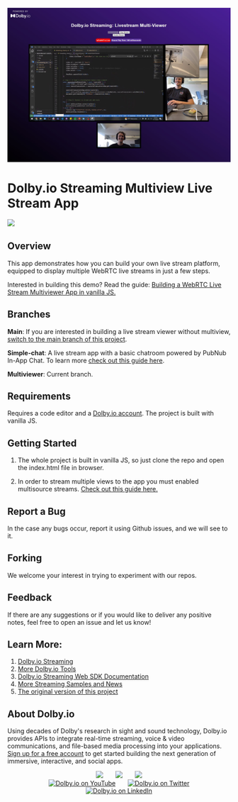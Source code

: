 ![Livestream viewer image](img/multiviewer-demo.JPG)

# Dolby.io Streaming Multiview Live Stream App
[![](https://data.jsdelivr.com/v1/package/npm/@millicast/sdk/badge)](https://www.jsdelivr.com/package/npm/@millicast/sdk)

## Overview
This app demonstrates how you can build your own live stream platform, equipped to display multiple WebRTC live streams in just a few steps.

Interested in building this demo? Read the guide:  [Building a WebRTC Live Stream Multiviewer App in vanilla JS.](https://dolby.io/blog/building-a-webrtc-live-stream-multiviewer-app/) 

## Branches

**Main**: If you are interested in building a live stream viewer without multiview, [switch to the main branch of this project](https://github.com/dolbyio-samples/blog-millicast-livestream-viewer).

**Simple-chat**: A live stream app with a basic chatroom powered by PubNub In-App Chat. To learn more [check out this guide here](https://dolby.io/blog/adding-pubnub-in-app-chat-to-your-webrtc-live-stream-app/).

**Multiviewer**: Current branch.

## Requirements 
Requires a code editor and a [Dolby.io account](https://dashboard.dolby.io/signup). The project is built with vanilla JS.
## Getting Started 
1. The whole project is built in vanilla JS, so just clone the repo and open the index.html file in browser.

2. In order to stream multiple views to the app you must enabled multisource streams. [Check out this guide here.](https://dolby.io/blog/enabling-multiview-for-dolby-io-livestreaming/)

## Report a Bug 
In the case any bugs occur, report it using Github issues, and we will see to it. 

## Forking
We welcome your interest in trying to experiment with our repos.

## Feedback 
If there are any suggestions or if you would like to deliver any positive notes, feel free to open an issue and let us know!

## Learn More:
1. [Dolby.io Streaming](https://dolby.io/products/real-time-streaming/)
2. [More Dolby.io Tools](https://dolby.io/)
3. [Dolby.io Streaming Web SDK Documentation](https://docs.dolby.io/streaming-apis/docs/web)
4. [More Streaming Samples and News](https://github.com/millicast/millicast-sdk)
5. [The original version of this project](https://github.com/dolbyio-samples/blog-millicast-livestream-viewer)

## About Dolby.io

Using decades of Dolby's research in sight and sound technology, Dolby.io provides APIs to integrate real-time streaming, voice & video communications, and file-based media processing into your applications. [Sign up for a free account](https://dashboard.dolby.io/signup/) to get started building the next generation of immersive, interactive, and social apps.

<div align="center">
  <a href="https://dolby.io/" target="_blank"><img src="https://img.shields.io/badge/Dolby.io-0A0A0A?style=for-the-badge&logo=dolby&logoColor=white"/></a>
&nbsp; &nbsp; &nbsp;
  <a href="https://docs.dolby.io/" target="_blank"><img src="https://img.shields.io/badge/Dolby.io-Docs-0A0A0A?style=for-the-badge&logoColor=white"/></a>
&nbsp; &nbsp; &nbsp;
  <a href="https://dolby.io/blog/category/developer/" target="_blank"><img src="https://img.shields.io/badge/Dolby.io-Blog-0A0A0A?style=for-the-badge&logoColor=white"/></a>
</div>

<div align="center">
&nbsp; &nbsp; &nbsp;
  <a href="https://youtube.com/@dolbyio" target="_blank"><img src="https://img.shields.io/badge/YouTube-red?style=flat-square&logo=youtube&logoColor=white" alt="Dolby.io on YouTube"/></a>
&nbsp; &nbsp; &nbsp; 
  <a href="https://twitter.com/dolbyio" target="_blank"><img src="https://img.shields.io/badge/Twitter-blue?style=flat-square&logo=twitter&logoColor=white" alt="Dolby.io on Twitter"/></a>
&nbsp; &nbsp; &nbsp;
  <a href="https://www.linkedin.com/company/dolbyio/" target="_blank"><img src="https://img.shields.io/badge/LinkedIn-0077B5?style=flat-square&logo=linkedin&logoColor=white" alt="Dolby.io on LinkedIn"/></a>
</div>
